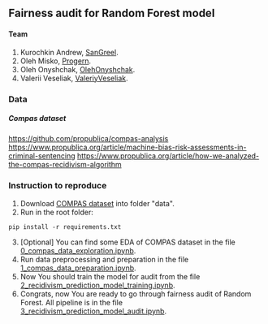 ## Fairness audit for Random Forest model

#### Team
1. Kurochkin Andrew, [SanGreel]().
2. Oleh Misko, [Progern](https://github.com/Progern).
3. Oleh Onyshchak, [OlehOnyshchak](https://github.com/OlehOnyshchak).
4. Valerii Veseliak, [ValeriyVeseliak](https://github.com/ValeriyVeseliak).


### Data
##### Compas dataset 
https://github.com/propublica/compas-analysis
https://www.propublica.org/article/machine-bias-risk-assessments-in-criminal-sentencing
https://www.propublica.org/article/how-we-analyzed-the-compas-recidivism-algorithm

### Instruction to reproduce
1. Download [COMPAS dataset](https://github.com/propublica/compas-analysis/) into folder "data".
2. Run  in the root folder:
```
pip install -r requirements.txt
```

3. [Optional] You can find some EDA of COMPAS dataset in the file [0_compas_data_exploration.ipynb](https://github.com/SanGreel/noble-model-audit/blob/master/0_compas_data_exploration.ipynb).
4. Run data preprocessing and preparation in the file [1_compas_data_preparation.ipynb](https://github.com/SanGreel/noble-model-audit/blob/master/1_compas_data_preparation.ipynb).
5. Now You should train the model for audit from the file [2_recidivism_prediction_model_training.ipynb](https://github.com/SanGreel/noble-model-audit/blob/master/2_recidivism_prediction_model_training.ipynb).
6. Congrats, now You are ready to go through fairness audit of Random Forest. All pipeline is in the file [3_recidivism_prediction_model_audit.ipynb](https://github.com/SanGreel/noble-model-audit/blob/master/3_recidivism_prediction_model_audit.ipynb).

